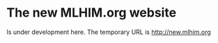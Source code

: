 The new MLHIM.org website
=========================
Is under development here. 
The temporary URL is http://new.mlhim.org 


